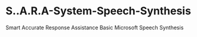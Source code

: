 # S..A.R.A-System-Speech-Synthesis
Smart Accurate Response Assistance Basic Microsoft Speech Synthesis
